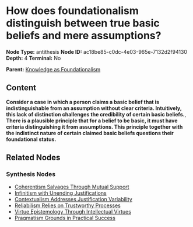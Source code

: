 # How does foundationalism distinguish between true basic beliefs and mere assumptions?

**Node Type:** antithesis
**Node ID:** ac18be85-c0dc-4e03-965e-7132d2f94130
**Depth:** 4
**Terminal:** No

**Parent:** [Knowledge as Foundationalism](knowledge-as-foundationalism-synthesis-2610c891-7149-4cfb-b9b3-88ce3e1b4dfd.md)

## Content

**Consider a case in which a person claims a basic belief that is indistinguishable from an assumption without clear criteria. Intuitively, this lack of distinction challenges the credibility of certain basic beliefs.**, **There is a plausible principle that for a belief to be basic, it must have criteria distinguishing it from assumptions. This principle together with the indistinct nature of certain claimed basic beliefs questions their foundational status.**

## Related Nodes

### Synthesis Nodes

- [Coherentism Salvages Through Mutual Support](coherentism-salvages-through-mutual-support-synthesis-80c2262e-03d5-4604-93be-da458b216965.md)
- [Infinitism with Unending Justifications](infinitism-with-unending-justifications-synthesis-519029af-c4bb-4242-96f7-72e34816ddaa.md)
- [Contextualism Addresses Justification Variability](contextualism-addresses-justification-variability-synthesis-d0e65b4d-bf81-48e4-b3e7-5899741dfd41.md)
- [Reliabilism Relies on Trustworthy Processes](reliabilism-relies-on-trustworthy-processes-synthesis-e3257225-9b8c-4a2d-bd8c-a5555fd7f2d1.md)
- [Virtue Epistemology Through Intellectual Virtues](virtue-epistemology-through-intellectual-virtues-synthesis-9a49e79d-b862-4123-8ed7-3df19744b80f.md)
- [Pragmatism Grounds in Practical Success](pragmatism-grounds-in-practical-success-synthesis-bbb93ad2-3010-4fa4-bd89-f5dcd2fec049.md)
